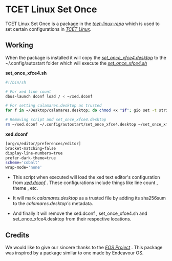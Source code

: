 # TCET Linux Set Once

TCET Linux Set Once is a package in the [*tcet-linux-repo*](https://github.com/tcet-opensource/tcet-linux-repo) which is used to set certain configurations in [*TCET Linux*](https://github.com/tcet-opensource/tcet-linux).


## Working 

When the package is installed it will copy the [*set_once_xfce4.desktop*](https://github.com/tcet-opensource/tcet-linux-set-once/blob/main/etc/skel/.config/autostart/set_once_xfce4.desktop) to the ~/.config/autostart folder which will execute the  [*set_once_xfce4.sh*](https://github.com/tcet-opensource/tcet-linux-set-once/blob/main/etc/skel/set_once_xfce4.sh)


**set_once_xfce4.sh**
```bash
#!/bin/sh

# For xed line count
dbus-launch dconf load / < ~/xed.dconf

# For setting calamares.desktop as trusted
for f in ~/Desktop/calamares.desktop; do chmod +x "$f"; gio set -t string "$f" metadata::xfce-exe-checksum "$(sha256sum "$f" | awk '{print $1}')"; done

# Removing script and set_once_xfce4.desktop
rm ~/xed.dconf ~/.config/autostart/set_once_xfce4.desktop ~/set_once_xfce4.sh 
```

**xed.dconf**
```bash
[org/x/editor/preferences/editor]
bracket-matching=false
display-line-numbers=true
prefer-dark-theme=true
scheme='cobalt'
wrap-mode='none'
```

- This script when executed will load the xed text editor's configuration from [*xed.dconf*](https://github.com/tcet-opensource/tcet-linux-set-once/blob/main/etc/skel/xed.dconf) . These configurations include things like line count , theme , etc.

- It will mark *calamares.desktop* as a trusted file by adding its sha256sum to the *calamares.desktop's* metadata.

- And finally it will remove the xed.dconf , set_once_xfce4.sh and set_once_xfce4.desktop from their respective locations.

## Credits

We would like to give our sincere thanks to the [*EOS Project*](https://github.com/endeavouros-team) . This package was inspired by a package similar to one made by Endeavour OS.